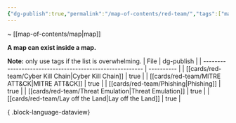 ```yaml
---
{"dg-publish":true,"permalink":"/map-of-contents/red-team/","tags":["map"]}
---
```


~ [[map-of-contents/map\|map]]

**A map can exist inside a map.**

**Note:** only use tags if the list is overwhelming.
| File                                                     | dg-publish |
| -------------------------------------------------------- | ---------- |
| [[cards/red-team/Cyber Kill Chain\|Cyber Kill Chain]] | true       |
| [[cards/red-team/MITRE ATT&CK\|MITRE ATT&CK]]         | true       |
| [[cards/red-team/Phishing\|Phishing]]                 | true       |
| [[cards/red-team/Threat Emulation\|Threat Emulation]] | true       |
| [[cards/red-team/Lay off the Land\|Lay off the Land]] | true       |

{ .block-language-dataview}
